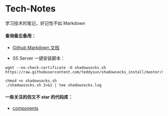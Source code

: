 # Tech-Notes

学习技术的笔记，好记性不如 Markdown

#### 查询备忘备用：

- [Github Markdown 文档](https://help.github.com/categories/writing-on-github/)

- SS Server 一键安装脚本：
```
wget --no-check-certificate -O shadowsocks.sh https://raw.githubusercontent.com/teddysun/shadowsocks_install/master/shadowsocks.sh

chmod +x shadowsocks.sh
./shadowsocks.sh 2>&1 | tee shadowsocks.log
```

#### 一些关注的但又不 star 的代码库：

- [components](https://github.com/component)
